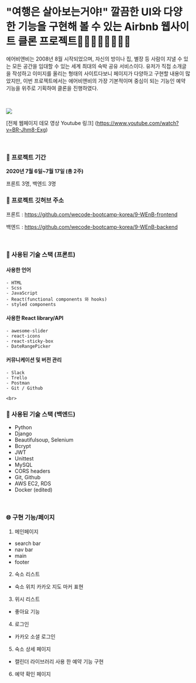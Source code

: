 # "여행은 살아보는거야!" 깔끔한 UI와 다양한 기능을 구현해 볼 수 있는 Airbnb 웹사이트 클론 프로젝트🛌🏼🏄🏼‍♂️🚵🏼‍♀️
에어비앤비는 2008년 8월 시작되었으며, 자신의 방이나 집, 별장 등 사람이 지낼 수 있는 모든 공간을 임대할 수 있는 세계 최대의 숙박 공유 서비스이다. 유저가 직접 소개글을 작성하고 이미지를 올리는 형태의 사이트다보니 페이지가 다양하고 구현할 내용이 많았지만, 이번 프로젝트에서는 에어비앤비의 가장 기본적이며 중심이 되는 기능인 예약 기능을 위주로 기획하여 클론을 진행하였다.

<br>

![](https://images.velog.io/images/junghyunhao/post/ac0a26aa-e2af-439b-baac-4c1b2c5c88b4/%EC%95%95%EC%B6%95.gif)

[전체 웹페이지 데모 영상 Youtube 링크] (https://www.youtube.com/watch?v=BR-Jhm8-Exg)

<br>

### 🚩 프로젝트 기간
**2020년 7월 6일~7월 17일 (총 2주)**<br>

프론트 3명, 백엔드 3명

### 📁 프로젝트 깃허브 주소 
프론트 : https://github.com/wecode-bootcamp-korea/9-WEnB-frontend<br>

백엔드 : https://github.com/wecode-bootcamp-korea/9-WEnB-backend

<br>


### 🤼‍ 사용된 기술 스택 (프론트)
#### 사용한 언어
	- HTML
	- Scss
	- JavaScript
	- React(functional components 와 hooks)
	- styled components

#### 사용한 React library/API
	- awesome-slider
	- react-icons 
	- react-sticky-box
	- DateRangePicker 

#### 커뮤니케이션 및 버전 관리
	- Slack
    - Trello
    - Postman
    - Git / Github
    
    <br>

### 🤼‍ 사용된 기술 스택 (백엔드)
- Python
- Django
- Beautifulsoup, Selenium
- Bcrypt
- JWT
- Unittest
- MySQL
- CORS headers
- Git, Github
- AWS EC2, RDS
- Docker (edited) 

<br>

### 🌐 구현 기능/페이지 

1. 메인페이지
- search bar
- nav bar
- main
- footer

2. 숙소 리스트 
- 숙소 위치 카카오 지도 마커 표현

3. 위시 리스트
- 좋아요 기능 

4. 로그인
- 카카오 소셜 로그인 

5. 숙소 상세 페이지 
- 캘린더 라이브러리 사용 한 예약 기능 구현 

6. 예약 확인 페이지 


